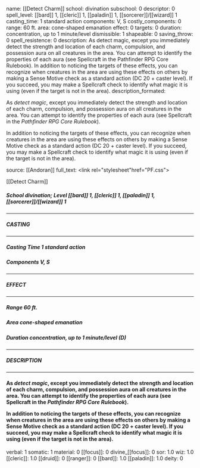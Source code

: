 name: [[Detect Charm]]
school: divination
subschool: 0
descriptor: 0
spell_level: [[bard]] 1, [[cleric]] 1, [[paladin]] 1, [[sorcerer]]/[[wizard]] 1
casting_time: 1 standard action
components: V, S
costly_components: 0
range: 60 ft.
area: cone-shaped emanation
effect: 0
targets: 0
duration: concentration, up to 1 minute/level
dismissible: 1
shapeable: 0
saving_throw: 0
spell_resistence: 0
description: As detect magic, except you immediately detect the strength and location of each charm, compulsion, and possession aura on all creatures in the area. You can attempt to identify the properties of each aura (see Spellcraft in the Pathfinder RPG Core Rulebook).  In addition to noticing the targets of these effects, you can recognize when creatures in the area are using these effects on others by making a Sense Motive check as a standard action (DC 20 + caster level). If you succeed, you may make a Spellcraft check to identify what magic it is using (even if the target is not in the area).
description_formated: <p>As <i>detect magic</i>, except you immediately detect the strength and location of each charm, compulsion, and possession aura on all creatures in the area. You can attempt to identify the properties of each aura (see Spellcraft in the <i>Pathfinder RPG Core Rulebook</i>).</p><p>In addition to noticing the targets of these effects, you can recognize when creatures in the area are using these effects on others by making a Sense Motive check as a standard action (DC 20 + caster level). If you succeed, you may make a Spellcraft check to identify what magic it is using (even if the target is not in the area).</p>
source: [[Andoran]]
full_text: <link rel="stylesheet"href="PF.css"><div class="heading"><p class="alignleft">[[Detect Charm]]</p><div style="clear: both;"></div></div><div><h5><b>School </b>divination; <b>Level </b>[[bard]] 1, [[cleric]] 1, [[paladin]] 1, [[sorcerer]]/[[wizard]] 1</h5></div><hr/><div><h5><b>CASTING</b></h5></div><hr/><div><h5><b>Casting Time </b>1 standard action</h5><h5><b>Components </b>V, S</h5></div><hr/><div><h5><b>EFFECT</b></h5></div><hr/><div><h5><b>Range </b>60 ft.</h5><h5><b>Area </b>cone-shaped emanation</h5><h5><b>Duration </b>concentration, up to 1 minute/level (D)</h5></div><hr/><div><h5><b>DESCRIPTION</b></h5></div><hr/><div><h4><p>As <i>detect magic</i>, except you immediately detect the strength and location of each charm, compulsion, and possession aura on all creatures in the area. You can attempt to identify the properties of each aura (see Spellcraft in the <i>Pathfinder RPG Core Rulebook</i>).</p><p>In addition to noticing the targets of these effects, you can recognize when creatures in the area are using these effects on others by making a Sense Motive check as a standard action (DC 20 + caster level). If you succeed, you may make a Spellcraft check to identify what magic it is using (even if the target is not in the area).</p></h4></div>
verbal: 1
somatic: 1
material: 0
[[focus]]: 0
divine_[[focus]]: 0
sor: 1.0
wiz: 1.0
[[cleric]]: 1.0
[[druid]]: 0
[[ranger]]: 0
[[bard]]: 1.0
[[paladin]]: 1.0
deity: 0
